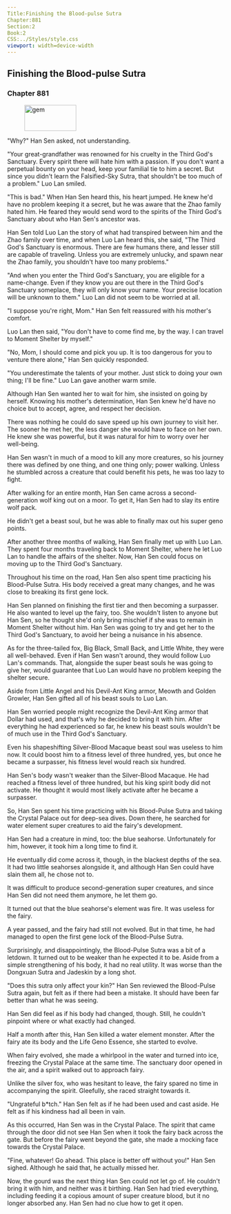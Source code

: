 ```yaml
---
Title:Finishing the Blood-pulse Sutra 
Chapter:881 
Section:2 
Book:2 
CSS:../Styles/style.css 
viewport: width=device-width
---
```

  
## Finishing the Blood-pulse Sutra
### Chapter 881
  
<figure>
	<img src="../Images/gem.gif" alt="gem" id="gem" width="120" height="60" />
</figure>
  

  
"Why?" Han Sen asked, not understanding.

"Your great-grandfather was renowned for his cruelty in the Third God's Sanctuary. Every spirit there will hate him with a passion. If you don't want a perpetual bounty on your head, keep your familial tie to him a secret. But since you didn't learn the Falsified-Sky Sutra, that shouldn't be too much of a problem." Luo Lan smiled.

"This is bad." When Han Sen heard this, his heart jumped. He knew he'd have no problem keeping it a secret, but he was aware that the Zhao family hated him. He feared they would send word to the spirits of the Third God's Sanctuary about who Han Sen's ancestor was.

Han Sen told Luo Lan the story of what had transpired between him and the Zhao family over time, and when Luo Lan heard this, she said, "The Third God's Sanctuary is enormous. There are few humans there, and lesser still are capable of traveling. Unless you are extremely unlucky, and spawn near the Zhao family, you shouldn't have too many problems."

"And when you enter the Third God's Sanctuary, you are eligible for a name-change. Even if they know you are out there in the Third God's Sanctuary someplace, they will only know your name. Your precise location will be unknown to them." Luo Lan did not seem to be worried at all.

"I suppose you're right, Mom." Han Sen felt reassured with his mother's comfort.

Luo Lan then said, "You don't have to come find me, by the way. I can travel to Moment Shelter by myself."

"No, Mom, I should come and pick you up. It is too dangerous for you to venture there alone," Han Sen quickly responded.

"You underestimate the talents of your mother. Just stick to doing your own thing; I'll be fine." Luo Lan gave another warm smile.

Although Han Sen wanted her to wait for him, she insisted on going by herself. Knowing his mother's determination, Han Sen knew he'd have no choice but to accept, agree, and respect her decision.

There was nothing he could do save speed up his own journey to visit her. The sooner he met her, the less danger she would have to face on her own. He knew she was powerful, but it was natural for him to worry over her well-being.

Han Sen wasn't in much of a mood to kill any more creatures, so his journey there was defined by one thing, and one thing only; power walking. Unless he stumbled across a creature that could benefit his pets, he was too lazy to fight.

After walking for an entire month, Han Sen came across a second-generation wolf king out on a moor. To get it, Han Sen had to slay its entire wolf pack.

He didn't get a beast soul, but he was able to finally max out his super geno points.

After another three months of walking, Han Sen finally met up with Luo Lan. They spent four months traveling back to Moment Shelter, where he let Luo Lan to handle the affairs of the shelter. Now, Han Sen could focus on moving up to the Third God's Sanctuary.

Throughout his time on the road, Han Sen also spent time practicing his Blood-Pulse Sutra. His body received a great many changes, and he was close to breaking its first gene lock.

Han Sen planned on finishing the first tier and then becoming a surpasser. He also wanted to level up the fairy, too. She wouldn't listen to anyone but Han Sen, so he thought she'd only bring mischief if she was to remain in Moment Shelter without him. Han Sen was going to try and get her to the Third God's Sanctuary, to avoid her being a nuisance in his absence.

As for the three-tailed fox, Big Black, Small Back, and Little White, they were all well-behaved. Even if Han Sen wasn't around, they would follow Luo Lan's commands. That, alongside the super beast souls he was going to give her, would guarantee that Luo Lan would have no problem keeping the shelter secure.

Aside from Little Angel and his Devil-Ant King armor, Meowth and Golden Growler, Han Sen gifted all of his beast souls to Luo Lan.

Han Sen worried people might recognize the Devil-Ant King armor that Dollar had used, and that's why he decided to bring it with him. After everything he had experienced so far, he knew his beast souls wouldn't be of much use in the Third God's Sanctuary.

Even his shapeshifting Silver-Blood Macaque beast soul was useless to him now. It could boost him to a fitness level of three hundred, yes, but once he became a surpasser, his fitness level would reach six hundred.

Han Sen's body wasn't weaker than the Silver-Blood Macaque. He had reached a fitness level of three hundred, but his king spirit body did not activate. He thought it would most likely activate after he became a surpasser.

So, Han Sen spent his time practicing with his Blood-Pulse Sutra and taking the Crystal Palace out for deep-sea dives. Down there, he searched for water element super creatures to aid the fairy's development.

Han Sen had a creature in mind, too: the blue seahorse. Unfortunately for him, however, it took him a long time to find it.

He eventually did come across it, though, in the blackest depths of the sea. It had two little seahorses alongside it, and although Han Sen could have slain them all, he chose not to.

It was difficult to produce second-generation super creatures, and since Han Sen did not need them anymore, he let them go.

It turned out that the blue seahorse's element was fire. It was useless for the fairy.

A year passed, and the fairy had still not evolved. But in that time, he had managed to open the first gene lock of the Blood-Pulse Sutra.

Surprisingly, and disappointingly, the Blood-Pulse Sutra was a bit of a letdown. It turned out to be weaker than he expected it to be. Aside from a simple strengthening of his body, it had no real utility. It was worse than the Dongxuan Sutra and Jadeskin by a long shot.

"Does this sutra only affect your kin?" Han Sen reviewed the Blood-Pulse Sutra again, but felt as if there had been a mistake. It should have been far better than what he was seeing.

Han Sen did feel as if his body had changed, though. Still, he couldn't pinpoint where or what exactly had changed.

Half a month after this, Han Sen killed a water element monster. After the fairy ate its body and the Life Geno Essence, she started to evolve.

When fairy evolved, she made a whirlpool in the water and turned into ice, freezing the Crystal Palace at the same time. The sanctuary door opened in the air, and a spirit walked out to approach fairy.

Unlike the silver fox, who was hesitant to leave, the fairy spared no time in accompanying the spirit. Gleefully, she raced straight towards it.

"Ungrateful b*tch." Han Sen felt as if he had been used and cast aside. He felt as if his kindness had all been in vain.

As this occurred, Han Sen was in the Crystal Palace. The spirit that came through the door did not see Han Sen when it took the fairy back across the gate. But before the fairy went beyond the gate, she made a mocking face towards the Crystal Palace.

"Fine, whatever! Go ahead. This place is better off without you!" Han Sen sighed. Although he said that, he actually missed her.

Now, the gourd was the next thing Han Sen could not let go of. He couldn't bring it with him, and neither was it birthing. Han Sen had tried everything, including feeding it a copious amount of super creature blood, but it no longer absorbed any. Han Sen had no clue how to get it open.
